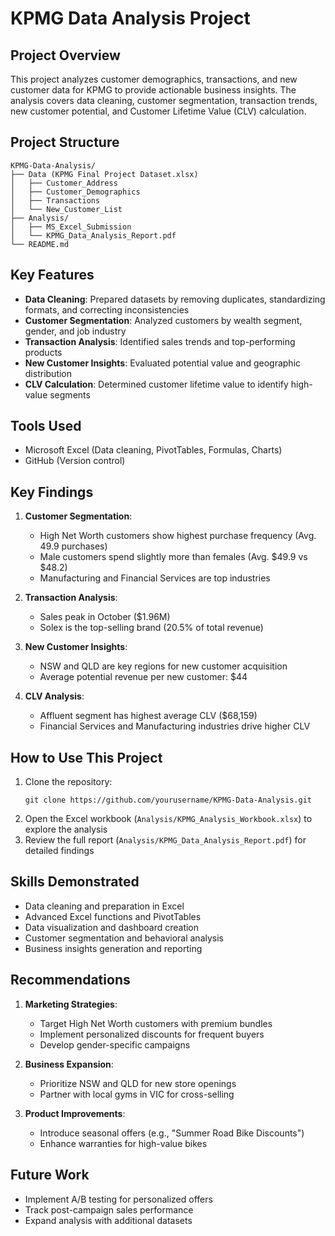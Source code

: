 # KPMG Data Analysis Project

## Project Overview
This project analyzes customer demographics, transactions, and new customer data for KPMG to provide actionable business insights. The analysis covers data cleaning, customer segmentation, transaction trends, new customer potential, and Customer Lifetime Value (CLV) calculation.

## Project Structure
```
KPMG-Data-Analysis/
├── Data (KPMG Final Project Dataset.xlsx)
│   ├── Customer_Address
│   ├── Customer_Demographics
│   ├── Transactions
│   └── New_Customer_List
├── Analysis/
│   ├── MS_Excel_Submission
│   └── KPMG_Data_Analysis_Report.pdf
└── README.md
```

## Key Features
- **Data Cleaning**: Prepared datasets by removing duplicates, standardizing formats, and correcting inconsistencies
- **Customer Segmentation**: Analyzed customers by wealth segment, gender, and job industry
- **Transaction Analysis**: Identified sales trends and top-performing products
- **New Customer Insights**: Evaluated potential value and geographic distribution
- **CLV Calculation**: Determined customer lifetime value to identify high-value segments

## Tools Used
- Microsoft Excel (Data cleaning, PivotTables, Formulas, Charts)
- GitHub (Version control)

## Key Findings
1. **Customer Segmentation**:
   - High Net Worth customers show highest purchase frequency (Avg. 49.9 purchases)
   - Male customers spend slightly more than females (Avg. $49.9 vs $48.2)
   - Manufacturing and Financial Services are top industries

2. **Transaction Analysis**:
   - Sales peak in October ($1.96M)
   - Solex is the top-selling brand (20.5% of total revenue)

3. **New Customer Insights**:
   - NSW and QLD are key regions for new customer acquisition
   - Average potential revenue per new customer: $44

4. **CLV Analysis**:
   - Affluent segment has highest average CLV ($68,159)
   - Financial Services and Manufacturing industries drive higher CLV

## How to Use This Project
1. Clone the repository:
   ```
   git clone https://github.com/yourusername/KPMG-Data-Analysis.git
   ```
2. Open the Excel workbook (`Analysis/KPMG_Analysis_Workbook.xlsx`) to explore the analysis
3. Review the full report (`Analysis/KPMG_Data_Analysis_Report.pdf`) for detailed findings

## Skills Demonstrated
- Data cleaning and preparation in Excel
- Advanced Excel functions and PivotTables
- Data visualization and dashboard creation
- Customer segmentation and behavioral analysis
- Business insights generation and reporting

## Recommendations
1. **Marketing Strategies**:
   - Target High Net Worth customers with premium bundles
   - Implement personalized discounts for frequent buyers
   - Develop gender-specific campaigns

2. **Business Expansion**:
   - Prioritize NSW and QLD for new store openings
   - Partner with local gyms in VIC for cross-selling

3. **Product Improvements**:
   - Introduce seasonal offers (e.g., "Summer Road Bike Discounts")
   - Enhance warranties for high-value bikes

## Future Work
- Implement A/B testing for personalized offers
- Track post-campaign sales performance
- Expand analysis with additional datasets
